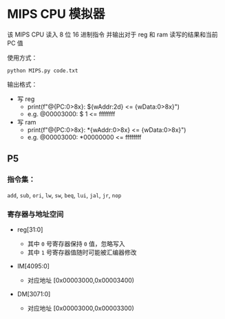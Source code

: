 # MIPS CPU 模拟器

该 MIPS CPU 读入 8 位 16 进制指令
并输出对于 reg 和 ram 读写的结果和当前 PC 值

使用方式：

```
python MIPS.py code.txt
```

输出格式：

* 写 reg
  * print(f"@{PC:0>8x}: ${wAddr:2d} <= {wData:0>8x}")
  * e.g. @00003000: $ 1 <= ffffffff
* 写 ram
  * print(f"@{PC:0>8x}: *{wAddr:0>8x} <= {wData:0>8x}")
  * e.g. @00003000: *00000000 <= ffffffff

## P5

### 指令集：

`add`, `sub`, `ori`, `lw`, `sw`, `beq`, `lui`, `jal`, `jr`, `nop`

### 寄存器与地址空间

* reg[31:0]
  * 其中 `0` 号寄存器保持 `0` 值，忽略写入
  * 其中 `1` 号寄存器值随时可能被汇编器修改

* IM[4095:0]
  * 对应地址 [0x00003000,0x00003400)

* DM[3071:0]
  * 对应地址 [0x00003000,0x00003300)